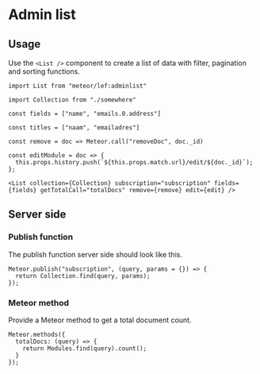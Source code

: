 # Admin list

## Usage

Use the `<List />` component to create a list of data with filter, pagination and sorting functions.

```JSX
import List from "meteor/lef:adminlist"

import Collection from "./somewhere"

const fields = ["name", "emails.0.address"]

const titles = ["naam", "emailadres"]

const remove = doc => Meteor.call("removeDoc", doc._id)

const editModule = doc => {
  this.props.history.push(`${this.props.match.url}/edit/${doc._id}`);
};

<List collection={Collection} subscription="subscription" fields={fields} getTotalCall="totalDocs" remove={remove} edit={edit} />
```

## Server side

### Publish function

The publish function server side should look like this.

```JSX
Meteor.publish("subscription", (query, params = {}) => {
  return Collection.find(query, params);
});
```

### Meteor method

Provide a Meteor method to get a total document count.

```JS
Meteor.methods({
  totalDocs: (query) => {
    return Modules.find(query).count();
  }
});
```
